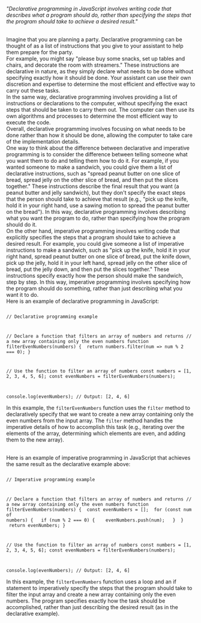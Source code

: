 _"Declarative programming in JavaScript involves writing code that describes what a program should do, rather than specifying the steps that the program should take to achieve a desired result."_

<br/>
Imagine that you are planning a party. Declarative programming can be thought of as a list of instructions that you give to your assistant to help them prepare for the party.

<br/>
For example, you might say "please buy some snacks, set up tables and chairs, and decorate the room with streamers." These instructions are declarative in nature, as they simply declare what needs to be done without specifying exactly how it should be done. Your assistant can use their own discretion and expertise to determine the most efficient and effective way to carry out these tasks.

<br/>
In the same way, declarative programming involves providing a list of instructions or declarations to the computer, without specifying the exact steps that should be taken to carry them out. The computer can then use its own algorithms and processes to determine the most efficient way to execute the code.

<br/>
Overall, declarative programming involves focusing on what needs to be done rather than how it should be done, allowing the computer to take care of the implementation details.

<br/>
One way to think about the difference between declarative and imperative programming is to consider the difference between telling someone what you want them to do and telling them how to do it. For example, if you wanted someone to make a sandwich, you could give them a list of declarative instructions, such as "spread peanut butter on one slice of bread, spread jelly on the other slice of bread, and then put the slices together." These instructions describe the final result that you want (a peanut butter and jelly sandwich), but they don't specify the exact steps that the person should take to achieve that result (e.g., "pick up the knife, hold it in your right hand, use a sawing motion to spread the peanut butter on the bread"). In this way, declarative programming involves describing what you want the program to do, rather than specifying how the program should do it.

<br/>
On the other hand, imperative programming involves writing code that explicitly specifies the steps that a program should take to achieve a desired result. For example, you could give someone a list of imperative instructions to make a sandwich, such as "pick up the knife, hold it in your right hand, spread peanut butter on one slice of bread, put the knife down, pick up the jelly, hold it in your left hand, spread jelly on the other slice of bread, put the jelly down, and then put the slices together." These instructions specify exactly how the person should make the sandwich, step by step. In this way, imperative programming involves specifying how the program should do something, rather than just describing what you want it to do.

<br/>
Here is an example of declarative programming in JavaScript:

<Code language='javascript'>

// Declarative programming example

// Declare a function that filters an array of numbers and returns
// a new array containing only the even numbers
function filterEvenNumbers(numbers) {
&nbsp;return numbers.filter(num => num % 2 === 0);
}

// Use the function to filter an array of numbers
const numbers = [1, 2, 3, 4, 5, 6];
const evenNumbers = filterEvenNumbers(numbers);

console.log(evenNumbers); // Output: [2, 4, 6]
</Code>

In this example, the `filterEvenNumbers` function uses the `filter` method to declaratively specify that we want to create a new array containing only the even numbers from the input array. The `filter` method handles the imperative details of how to accomplish this task (e.g., iterating over the elements of the array, determining which elements are even, and adding them to the new array).

<br/>
Here is an example of imperative programming in JavaScript that achieves the same result as the declarative example above:

<Code language='javascript'>

// Imperative programming example

// Declare a function that filters an array of numbers and returns
// a new array containing only the even numbers
function filterEvenNumbers(numbers) {
&nbsp;const evenNumbers = [];
&nbsp;for (const num of numbers) {
&nbsp;&nbsp;if (num % 2 === 0) {
&nbsp;&nbsp;&nbsp;evenNumbers.push(num);
&nbsp;&nbsp;}
&nbsp;}
&nbsp;return evenNumbers;
}

// Use the function to filter an array of numbers
const numbers = [1, 2, 3, 4, 5, 6];
const evenNumbers = filterEvenNumbers(numbers);

console.log(evenNumbers); // Output: [2, 4, 6]
</Code>

In this example, the `filterEvenNumbers` function uses a loop and an if statement to imperatively specify the steps that the program should take to filter the input array and create a new array containing only the even numbers. The program specifies exactly how the task should be accomplished, rather than just describing the desired result (as in the declarative example).
